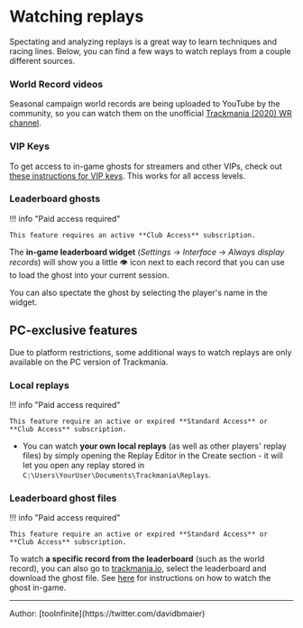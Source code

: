 # Watching replays

Spectating and analyzing replays is a great way to learn techniques and racing lines.
Below, you can find a few ways to watch replays from a couple different sources.

### World Record videos

Seasonal campaign world records are being uploaded to YouTube by the community, so you can watch them on the unofficial [Trackmania (2020) WR channel](https://www.youtube.com/c/Trackmania2020WorldRecords).

### VIP Keys

To get access to in-game ghosts for streamers and other VIPs, check out [these instructions for VIP keys](/play/vip-keys). This works for all access levels.

### Leaderboard ghosts

!!! info "Paid access required"

    This feature requires an active **Club Access** subscription.

The **in-game leaderboard widget** (_Settings_ -> _Interface_ -> _Always display records_) will show you a little 👁️ icon next to each record that you can use to load the ghost into your current session.

You can also spectate the ghost by selecting the player's name in the widget.

## PC-exclusive features

Due to platform restrictions, some additional ways to watch replays are only available on the PC version of Trackmania.

### Local replays

!!! info "Paid access required"

    This feature require an active or expired **Standard Access** or **Club Access** subscription.

- You can watch **your own local replays** (as well as other players' replay files) by simply opening the Replay Editor in the Create section - it will let you open any replay stored in `C:\Users\YourUser\Documents\Trackmania\Replays`.

### Leaderboard ghost files

!!! info "Paid access required"

    This feature require an active or expired **Standard Access** or **Club Access** subscription.

To watch **a specific record from the leaderboard** (such as the world record), you can also go to [trackmania.io](https://trackmania.io), select the leaderboard and download the ghost file. See [here](https://openplanet.dev/docs/tutorials/watching-ghosts) for instructions on how to watch the ghost in-game.

<hr>
Author: [tooInfinite](https://twitter.com/davidbmaier)
